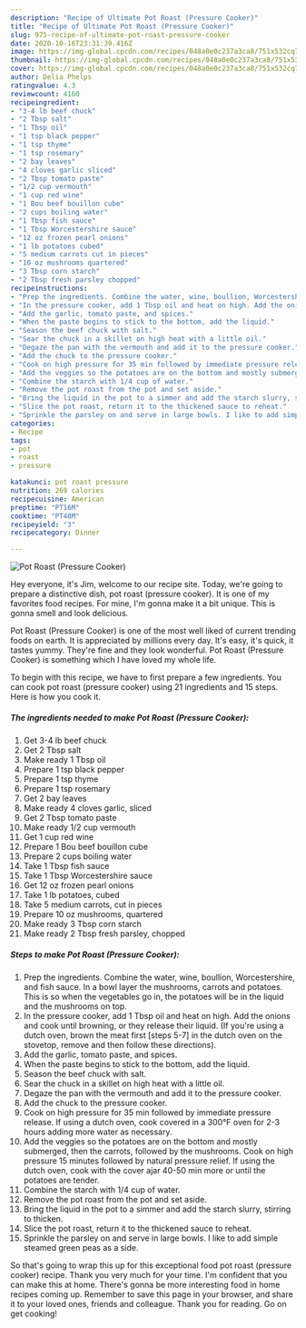 ```yaml
---
description: "Recipe of Ultimate Pot Roast (Pressure Cooker)"
title: "Recipe of Ultimate Pot Roast (Pressure Cooker)"
slug: 975-recipe-of-ultimate-pot-roast-pressure-cooker
date: 2020-10-16T23:31:39.416Z
image: https://img-global.cpcdn.com/recipes/048a0e0c237a3ca8/751x532cq70/pot-roast-pressure-cooker-recipe-main-photo.jpg
thumbnail: https://img-global.cpcdn.com/recipes/048a0e0c237a3ca8/751x532cq70/pot-roast-pressure-cooker-recipe-main-photo.jpg
cover: https://img-global.cpcdn.com/recipes/048a0e0c237a3ca8/751x532cq70/pot-roast-pressure-cooker-recipe-main-photo.jpg
author: Delia Phelps
ratingvalue: 4.3
reviewcount: 4160
recipeingredient:
- "3-4 lb beef chuck"
- "2 Tbsp salt"
- "1 Tbsp oil"
- "1 tsp black pepper"
- "1 tsp thyme"
- "1 tsp rosemary"
- "2 bay leaves"
- "4 cloves garlic sliced"
- "2 Tbsp tomato paste"
- "1/2 cup vermouth"
- "1 cup red wine"
- "1 Bou beef bouillon cube"
- "2 cups boiling water"
- "1 Tbsp fish sauce"
- "1 Tbsp Worcestershire sauce"
- "12 oz frozen pearl onions"
- "1 lb potatoes cubed"
- "5 medium carrots cut in pieces"
- "10 oz mushrooms quartered"
- "3 Tbsp corn starch"
- "2 Tbsp fresh parsley chopped"
recipeinstructions:
- "Prep the ingredients. Combine the water, wine, boullion, Worcestershire, and fish sauce. In a bowl layer the mushrooms, carrots and potatoes. This is so when the vegetables go in, the potatoes will be in the liquid and the mushrooms on top."
- "In the pressure cooker, add 1 Tbsp oil and heat on high. Add the onions and cook until browning, or they release their liquid. (If you&#39;re using a dutch oven, brown the meat first [steps 5-7] in the dutch oven on the stovetop, remove and then follow these directions)."
- "Add the garlic, tomato paste, and spices."
- "When the paste begins to stick to the bottom, add the liquid."
- "Season the beef chuck with salt."
- "Sear the chuck in a skillet on high heat with a little oil."
- "Degaze the pan with the vermouth and add it to the pressure cooker."
- "Add the chuck to the pressure cooker."
- "Cook on high pressure for 35 min followed by immediate pressure release. If using a dutch oven, cook covered in a 300°F oven for 2-3 hours adding more water as necessary."
- "Add the veggies so the potatoes are on the bottom and mostly submerged, then the carrots, followed by the mushrooms. Cook on high pressure 15 minutes followed by natural pressure relief. If using the dutch oven, cook with the cover ajar 40-50 min more or until the potatoes are tender."
- "Combine the starch with 1/4 cup of water."
- "Remove the pot roast from the pot and set aside."
- "Bring the liquid in the pot to a simmer and add the starch slurry, stirring to thicken."
- "Slice the pot roast, return it to the thickened sauce to reheat."
- "Sprinkle the parsley on and serve in large bowls. I like to add simple steamed green peas as a side."
categories:
- Recipe
tags:
- pot
- roast
- pressure

katakunci: pot roast pressure 
nutrition: 269 calories
recipecuisine: American
preptime: "PT16M"
cooktime: "PT48M"
recipeyield: "3"
recipecategory: Dinner

---
```



![Pot Roast (Pressure Cooker)](https://img-global.cpcdn.com/recipes/048a0e0c237a3ca8/751x532cq70/pot-roast-pressure-cooker-recipe-main-photo.jpg)

Hey everyone, it's Jim, welcome to our recipe site. Today, we're going to prepare a distinctive dish, pot roast (pressure cooker). It is one of my favorites food recipes. For mine, I'm gonna make it a bit unique. This is gonna smell and look delicious.



Pot Roast (Pressure Cooker) is one of the most well liked of current trending foods on earth. It is appreciated by millions every day. It's easy, it's quick, it tastes yummy. They're fine and they look wonderful. Pot Roast (Pressure Cooker) is something which I have loved my whole life.


To begin with this recipe, we have to first prepare a few ingredients. You can cook pot roast (pressure cooker) using 21 ingredients and 15 steps. Here is how you cook it.

<!--inarticleads1-->

##### The ingredients needed to make Pot Roast (Pressure Cooker):

1. Get 3-4 lb beef chuck
1. Get 2 Tbsp salt
1. Make ready 1 Tbsp oil
1. Prepare 1 tsp black pepper
1. Prepare 1 tsp thyme
1. Prepare 1 tsp rosemary
1. Get 2 bay leaves
1. Make ready 4 cloves garlic, sliced
1. Get 2 Tbsp tomato paste
1. Make ready 1/2 cup vermouth
1. Get 1 cup red wine
1. Prepare 1 Bou beef bouillon cube
1. Prepare 2 cups boiling water
1. Take 1 Tbsp fish sauce
1. Take 1 Tbsp Worcestershire sauce
1. Get 12 oz frozen pearl onions
1. Take 1 lb potatoes, cubed
1. Take 5 medium carrots, cut in pieces
1. Prepare 10 oz mushrooms, quartered
1. Make ready 3 Tbsp corn starch
1. Make ready 2 Tbsp fresh parsley, chopped




<!--inarticleads2-->

##### Steps to make Pot Roast (Pressure Cooker):

1. Prep the ingredients. Combine the water, wine, boullion, Worcestershire, and fish sauce. In a bowl layer the mushrooms, carrots and potatoes. This is so when the vegetables go in, the potatoes will be in the liquid and the mushrooms on top.
1. In the pressure cooker, add 1 Tbsp oil and heat on high. Add the onions and cook until browning, or they release their liquid. (If you&#39;re using a dutch oven, brown the meat first [steps 5-7] in the dutch oven on the stovetop, remove and then follow these directions).
1. Add the garlic, tomato paste, and spices.
1. When the paste begins to stick to the bottom, add the liquid.
1. Season the beef chuck with salt.
1. Sear the chuck in a skillet on high heat with a little oil.
1. Degaze the pan with the vermouth and add it to the pressure cooker.
1. Add the chuck to the pressure cooker.
1. Cook on high pressure for 35 min followed by immediate pressure release. If using a dutch oven, cook covered in a 300°F oven for 2-3 hours adding more water as necessary.
1. Add the veggies so the potatoes are on the bottom and mostly submerged, then the carrots, followed by the mushrooms. Cook on high pressure 15 minutes followed by natural pressure relief. If using the dutch oven, cook with the cover ajar 40-50 min more or until the potatoes are tender.
1. Combine the starch with 1/4 cup of water.
1. Remove the pot roast from the pot and set aside.
1. Bring the liquid in the pot to a simmer and add the starch slurry, stirring to thicken.
1. Slice the pot roast, return it to the thickened sauce to reheat.
1. Sprinkle the parsley on and serve in large bowls. I like to add simple steamed green peas as a side.




So that's going to wrap this up for this exceptional food pot roast (pressure cooker) recipe. Thank you very much for your time. I'm confident that you can make this at home. There's gonna be more interesting food in home recipes coming up. Remember to save this page in your browser, and share it to your loved ones, friends and colleague. Thank you for reading. Go on get cooking!
